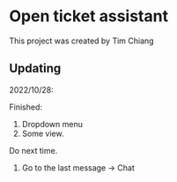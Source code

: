 # Open ticket assistant

This project was created by Tim Chiang

## Updating

2022/10/28: 

Finished:
1. Dropdown menu
2. Some view.

Do next time.
1. Go to the last message -> Chat


